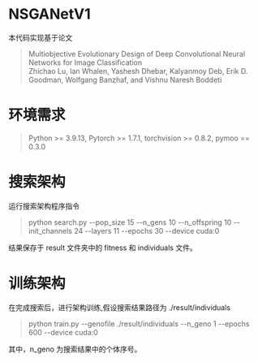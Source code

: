 # NSGANetV1
本代码实现基于论文
> Multiobjective Evolutionary Design of Deep Convolutional Neural Networks for Image Classification <br>
> Zhichao Lu, Ian Whalen, Yashesh Dhebar, Kalyanmoy Deb, Erik D. Goodman, Wolfgang Banzhaf, and Vishnu Naresh Boddeti

# 环境需求
> Python >= 3.9.13, Pytorch >= 1.7.1, torchvision >= 0.8.2, pymoo == 0.3.0

# 搜索架构
运行搜索架构程序指令
> python search.py --pop_size 15 --n_gens 10 --n_offspring 10 --init_channels 24 --layers 11 --epochs 30 --device cuda:0

结果保存于 result 文件夹中的 fitness 和 individuals 文件。

# 训练架构
在完成搜索后，进行架构训练,假设搜索结果路径为 ./result/individuals
> python train.py --genofile ./result/individuals --n_geno 1 --epochs 600 --device cuda:0

其中，n_geno 为搜索结果中的个体序号。

